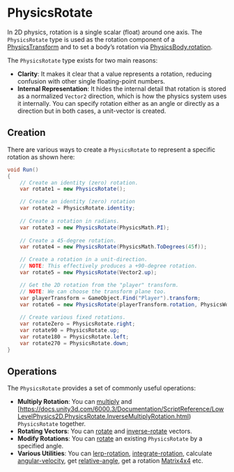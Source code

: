 # PhysicsRotate

In 2D physics, rotation is a single scalar (float) around one axis.
The `PhysicsRotate` type is used as the rotation component of a [PhysicsTransform](PhysicsTransform.md) and to set a body’s rotation via [PhysicsBody.rotation](https://docs.unity3d.com/6000.3/Documentation/ScriptReference/LowLevelPhysics2D.PhysicsBody-rotation.html).

The `PhysicsRotate` type exists for two main reasons:
- **Clarity**: It makes it clear that a value represents a rotation, reducing confusion with other single floating-point numbers.
- **Internal Representation**: It hides the internal detail that rotation is stored as a normalized `Vector2` direction, which is how the physics system uses it internally. You can specify rotation either as an angle or directly as a direction but in both cases, a unit-vector is created.

## Creation

There are various ways to create a `PhysicsRotate` to represent a specific rotation as shown here:
```csharp
void Run()
{
    // Create an identity (zero) rotation.
    var rotate1 = new PhysicsRotate();

    // Create an identity (zero) rotation
    var rotate2 = PhysicsRotate.identity;
    
    // Create a rotation in radians.
    var rotate3 = new PhysicsRotate(PhysicsMath.PI);
    
    // Create a 45-degree rotation.
    var rotate4 = new PhysicsRotate(PhysicsMath.ToDegrees(45f));

    // Create a rotation in a unit-direction.
    // NOTE: This effectively produces a +90-degree rotation.
    var rotate5 = new PhysicsRotate(Vector2.up);

    // Get the 2D rotation from the "player" transform.
    // NOTE: We can choose the transform plane too.
    var playerTransform = GameObject.Find("Player").transform;
    var rotate6 = new PhysicsRotate(playerTransform.rotation, PhysicsWorld.TransformPlane.XY);
    
    // Create various fixed rotations.
    var rotateZero = PhysicsRotate.right;
    var rotate90 = PhysicsRotate.up;
    var rotate180 = PhysicsRotate.left;
    var rotate270 = PhysicsRotate.down;     
}
```

## Operations

The `PhysicsRotate` provides a set of commonly useful operations:
- **Multiply Rotation**: You can [multiply](https://docs.unity3d.com/6000.3/Documentation/ScriptReference/LowLevelPhysics2D.PhysicsRotate.MultiplyRotation.html) and [https://docs.unity3d.com/6000.3/Documentation/ScriptReference/LowLevelPhysics2D.PhysicsRotate.InverseMultiplyRotation.html) `PhysicsRotate` together.
- **Rotating Vectors**: You can [rotate](https://docs.unity3d.com/6000.3/Documentation/ScriptReference/LowLevelPhysics2D.PhysicsRotate.RotateVector.html) and [inverse-rotate](https://docs.unity3d.com/6000.3/Documentation/ScriptReference/LowLevelPhysics2D.PhysicsRotate.InverseRotateVector.html) vectors.
- **Modify Rotations**: You can [rotate](https://docs.unity3d.com/6000.3/Documentation/ScriptReference/LowLevelPhysics2D.PhysicsRotate.html) an existing `PhysicsRotate` by a specified angle.
- **Various Utilities**: You can [lerp-rotation](https://docs.unity3d.com/6000.3/Documentation/ScriptReference/LowLevelPhysics2D.PhysicsRotate.LerpRotation.html), [integrate-rotation](https://docs.unity3d.com/6000.3/Documentation/ScriptReference/LowLevelPhysics2D.PhysicsRotate.IntegrateRotation.html), calculate [angular-velocity](https://docs.unity3d.com/6000.3/Documentation/ScriptReference/LowLevelPhysics2D.PhysicsRotate.AngularVelocity.html), get [relative-angle](https://docs.unity3d.com/6000.3/Documentation/ScriptReference/LowLevelPhysics2D.PhysicsRotate.GetRelativeAngle.html), get a rotation [Matrix4x4](https://docs.unity3d.com/6000.3/Documentation/ScriptReference/LowLevelPhysics2D.PhysicsRotate.GetMatrix.html) etc.
